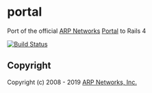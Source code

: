 # portal
Port of the official [ARP Networks](https://arpnetworks.com) [Portal](https://portal.arpnetworks.com) to Rails 4

[![Build Status](https://travis-ci.org/arpnetworks/portal.svg?branch=master)](https://travis-ci.org/arpnetworks/portal)

Copyright
---------

Copyright (c) 2008 - 2019 [ARP Networks, Inc.](https://arpnetworks.com)

